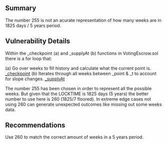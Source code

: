## Summary

The number 255 is not an acurate representation of how many weeks are in 1825 days / 5 years period.

## Vulnerability Details

Within the _checkpoint (a) and _supplyAt (b) functions in VotingEscrow.sol there is a for loop that:

(a) Go over weeks to fill history and calculate what the current point is. [_checkpoint](https://github.com/code-423n4/2023-08-verwa/blob/a693b4db05b9e202816346a6f9cada94f28a2698/src/VotingEscrow.sol#L185)
(b) Iterates through all weeks between _point & _t to account for slope changes. [_supplyAt](https://github.com/code-423n4/2023-08-verwa/blob/a693b4db05b9e202816346a6f9cada94f28a2698/src/VotingEscrow.sol#L538C44-L538C44)

The number 255 has been chosen in order to represent all the possible weeks. But given that the LOCKTIME is 1825 days (5 years) the better number to use here is 260 (1825/7 floored). In extreme edge cases not using 260 can generate unexpected outcomes like missing out some weeks data.

## Recommendations
Use 260 to match the correct amount of weeks in a 5 years period.